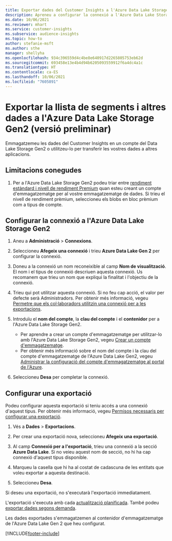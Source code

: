 ```yaml
---
title: Exportar dades del Customer Insights a l'Azure Data Lake Storage Gen2
description: Apreneu a configurar la connexió a l'Azure Data Lake Storage Gen2.
ms.date: 10/06/2021
ms.reviewer: mhart
ms.service: customer-insights
ms.subservice: audience-insights
ms.topic: how-to
author: stefanie-msft
ms.author: sthe
manager: shellyha
ms.openlocfilehash: 934c396559d4c4be8e640917d2265805753eb62d
ms.sourcegitcommit: 693458e13e4b4d94b6205093559912f6a4dc4a1c
ms.translationtype: HT
ms.contentlocale: ca-ES
ms.lasthandoff: 10/06/2021
ms.locfileid: "7605891"
---
```

# <a name="export-segment-list-and-other-data-to-azure-data-lake-storage-gen2-preview"></a>Exportar la llista de segments i altres dades a l'Azure Data Lake Storage Gen2 (versió preliminar)

Emmagatzemeu les dades del Customer Insights en un compte del Data Lake Storage Gen2 o utilitzeu-lo per transferir les vostres dades a altres aplicacions.

## <a name="known-limitations"></a>Limitacions conegudes

1. Per a l'Azure Data Lake Storage Gen2 podeu triar entre [rendiment estàndard i nivell de rendiment Premium](/azure/storage/blobs/create-data-lake-storage-account) quan esteu creant un compte d'emmagatzematge per al vostre emmagatzematge de dades. Si trieu el nivell de rendiment prèmium, seleccioneu els blobs en bloc prèmium com a tipus de compte. 


## <a name="set-up-the-connection-to-azure-data-lake-storage-gen2"></a>Configurar la connexió a l'Azure Data Lake Storage Gen2 


1. Aneu a **Administració** > **Connexions**.

1. Seleccioneu **Afegeix una connexió** i trieu **Azure Data Lake Gen 2** per configurar la connexió.

1. Doneu a la connexió un nom reconeixible al camp **Nom de visualització**. El nom i el tipus de connexió descriuen aquesta connexió. Us recomanem que trieu un nom que expliqui la finalitat i l'objectiu de la connexió.

1. Trieu qui pot utilitzar aquesta connexió. Si no feu cap acció, el valor per defecte serà Administradors. Per obtenir més informació, vegeu [Permetre que els col·laboradors utilitzin una connexió per a les exportacions](connections.md#allow-contributors-to-use-a-connection-for-exports).

1. Introduïu el **nom del compte**, la **clau del compte** i el **contenidor** per a l'Azure Data Lake Storage Gen2.
    - Per aprendre a crear un compte d'emmagatzematge per utilitzar-lo amb l'Azure Data Lake Storage Gen2, vegeu [Crear un compte d'emmagatzematge](/azure/storage/blobs/create-data-lake-storage-account). 
    - Per obtenir més informació sobre el nom del compte i la clau del compte d'emmagatzematge de l'Azure Data Lake Gen2, vegeu [Administrar la configuració del compte d'emmagatzematge al portal de l'Azure](/azure/storage/common/storage-account-manage).

1. Seleccioneu **Desa** per completar la connexió. 

## <a name="configure-an-export"></a>Configurar una exportació

Podeu configurar aquesta exportació si teniu accés a una connexió d'aquest tipus. Per obtenir més informació, vegeu [Permisos necessaris per configurar una exportació](export-destinations.md#set-up-a-new-export).

1. Vés a **Dades** > **Exportacions**.

1. Per crear una exportació nova, seleccioneu **Afegeix una exportació**.

1. Al camp **Connexió per a l'exportació**, trieu una connexió a la secció **Azure Data Lake**. Si no veieu aquest nom de secció, no hi ha cap connexió d'aquest tipus disponible.

1. Marqueu la casella que hi ha al costat de cadascuna de les entitats que voleu exportar a aquesta destinació.

1. Seleccioneu **Desa**.

Si deseu una exportació, no s'executarà l'exportació immediatament.

L'exportació s'executa amb cada [actualització planificada](system.md#schedule-tab). També podeu [exportar dades segons demanda](export-destinations.md#run-exports-on-demand). 

Les dades exportades s'emmagatzemen al contenidor d'emmagatzematge de l'Azure Data Lake Gen 2 que heu configurat. 

[!INCLUDE[footer-include](../includes/footer-banner.md)]
